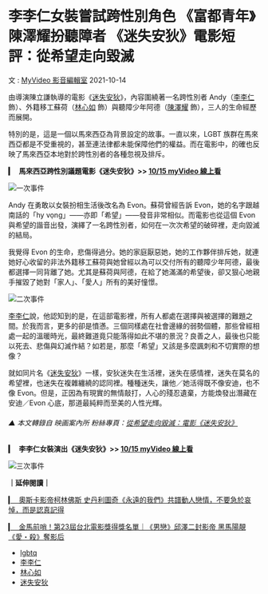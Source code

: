 # 李李仁女裝嘗試跨性別角色 《富都青年》陳澤耀扮聽障者 《迷失安狄》電影短評：從希望走向毀滅

文 : [MyVideo 影音編輯室](https://blog.myvideo.net.tw/author/author_99/) 2021-10-14

由導演陳立謙執導的電影《[迷失安狄](https://www.myvideo.net.tw/details/0/338081?utm_source=blog&utm_medium=post&utm_campaign=blog_post_arstinchen-miss-andy_%E8%BF%B7%E5%A4%B1%E5%AE%89%E7%8B%84)》，內容圍繞著一名跨性別者 Andy（[李李仁](https://www.myvideo.net.tw/person/%E6%9D%8E%E6%9D%8E%E4%BB%81_S0001526?utm_source=blog&utm_medium=post&utm_campaign=blog_post_arstinchen-miss-andy_%E6%9D%8E%E6%9D%8E%E4%BB%81) 飾）、外籍移工蘇荷（[林心如](https://www.myvideo.net.tw/person/%E6%9E%97%E5%BF%83%E5%A6%82_S0001618?utm_source=blog&utm_medium=post&utm_campaign=blog_post_arstinchen-miss-andy_%E6%9E%97%E5%BF%83%E5%A6%82) 飾）與聽障少年阿德（[陳澤耀](https://www.myvideo.net.tw/person/%E9%99%B3%E6%BE%A4%E8%80%80_S0002715?utm_source=blog&utm_medium=post&utm_campaign=blog_post_arstinchen-miss-andy_%E9%99%B3%E6%BE%A4%E8%80%80) 飾），三人的生命經歷而展開。​

特別的是，這是一個以馬來西亞為背景設定的故事。一直以來，LGBT 族群在馬來西亞都是不受重視的，甚至連法律都未能保障他們的權益。而在電影中，的確也反映了馬來西亞本地對於跨性別者的各種忽視及排斥。​

**▎⠀馬來西亞跨性別議題電影《迷失安狄》>> [10/15 myVideo 線上看](https://www.myvideo.net.tw/details/0/338081?utm_source=blog&utm_medium=post&utm_campaign=blog_post_arstinchen-miss-andy_10%2F15+myVideo+%E7%B7%9A%E4%B8%8A%E7%9C%8B)**

![一次事件](https://www.myvideo.net.tw/details/0/338081?utm_source=blog&utm_medium=post&utm_campaign=blog_post_arstinchen-miss-andy_)

Andy 在勇敢以女裝扮相生活後改名為 Evon。蘇荷曾經告訴 Evon，她的名字跟越南話的「hy vọng」——亦即「希望」——發音非常相似。而電影也從這個 Evon 與希望的諧音出發，演繹了一名跨性別者，如何在一次次希望的破碎裡，走向毀滅的結局。​

我覺得 Evon 的生命，悲傷得過分。她的家庭厭惡她，她的工作夥伴排斥她，就連她好心收留的非法外籍移工蘇荷與她曾經以為可以交付所有的聽障少年阿德，最後都選擇一同背離了她。尤其是蘇荷與阿德，在給了她滿滿的希望後，卻又狠心地親手摧毀了她對「家人」、「愛人」所有的美好憧憬。​

![二次事件](https://www.myvideo.net.tw/details/0/338081?utm_source=blog&utm_medium=post&utm_campaign=blog_post_arstinchen-miss-andy_)

[李李仁](https://www.myvideo.net.tw/person/%E6%9D%8E%E6%9D%8E%E4%BB%81_S0001526?utm_source=blog&utm_medium=post&utm_campaign=blog_post_arstinchen-miss-andy_%E6%9D%8E%E6%9D%8E%E4%BB%81)說，他認知到的是，在這部電影裡，所有人都處在選擇與被選擇的難題之間。於我而言，更多的卻是憤懣。三個同樣處在社會邊緣的弱勢個體，那些曾經相處一起的溫暖時光，最終難道竟只能落得如此不堪的景況？良善之人，最後也只能以死去、悲傷與幻滅作結？如若是，那麼「希望」又該是多麼諷刺和不切實際的想像？​

就如同片名《[迷失安狄](https://www.myvideo.net.tw/details/0/338081?utm_source=blog&utm_medium=post&utm_campaign=blog_post_arstinchen-miss-andy_%E8%BF%B7%E5%A4%B1%E5%AE%89%E7%8B%84)》一樣，安狄迷失在生活裡，迷失在感情裡，迷失在莫名的希望裡，也迷失在複雜纏繞的認同裡。種種迷失，讓他／她活得既不像安迪，也不像 Evon。但是，正因為有現實的無情敲打，人心的殘忍遺棄，方能煥發出潛藏在安迪／Evon 心底，那道最純粹而至美的人性光輝。​

###### ▲ 本文轉錄自 映画案內所 粉絲專頁：[從希望走向毀滅：電影《迷失安狄》​](https://www.facebook.com/arstinchen/posts/116371807013987)

**▎⠀李李仁女裝演出《迷失安狄》>> [10/15 myVideo 線上看](https://www.myvideo.net.tw/details/0/338081?utm_source=blog&utm_medium=post&utm_campaign=blog_post_arstinchen-miss-andy_10%2F15+myVideo+%E7%B7%9A%E4%B8%8A%E7%9C%8B)**

![三次事件](https://www.myvideo.net.tw/details/0/338081?utm_source=blog&utm_medium=post&utm_campaign=blog_post_arstinchen-miss-andy_)

**｜延伸閱讀｜**

[▎⠀奧斯卡影帝柯林佛斯 史丹利圖奇《永遠的我們》共譜動人戀情，不要急於哀悼，而是認真記得](https://blog.myvideo.net.tw/post-arstinchen-supernova.html?from=further-reading)

[▎⠀金馬前哨！第23屆台北電影獎得獎名單｜《男戀》邱澤二封影帝 黑馬陽靚《愛・殺》奪影后](https://blog.myvideo.net.tw/post-taipei-film-awards-23-winners.html?from=further-reading)

-   [lgbtq](https://blog.myvideo.net.tw/tag/lgbtq/)
-   [李李仁](https://blog.myvideo.net.tw/tag/%e6%9d%8e%e6%9d%8e%e4%bb%81/)
-   [林心如](https://blog.myvideo.net.tw/tag/%e6%9e%97%e5%bf%83%e5%A6%82/)
-   [迷失安狄](https://blog.myvideo.net.tw/tag/%e8%bf%b7%e5%A4%b1%e5%AE%89%e7%8b%84/)